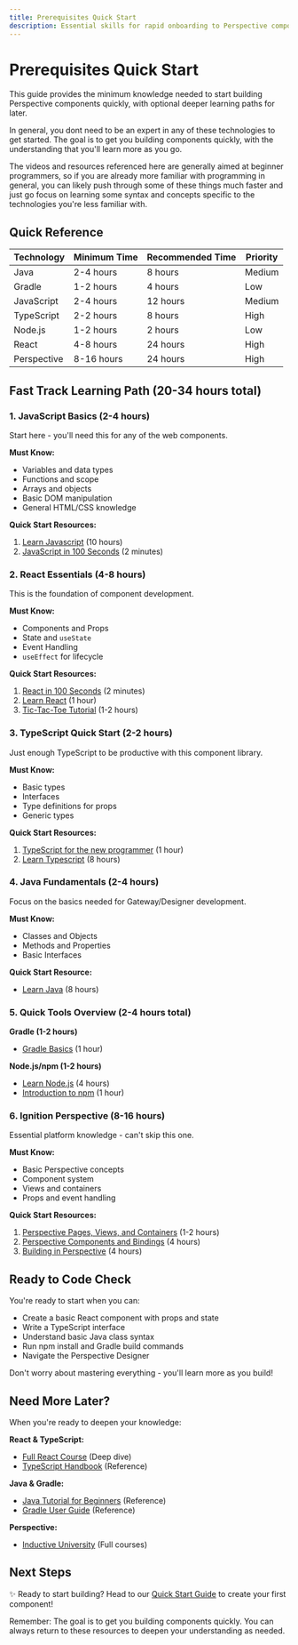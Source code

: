 ```yaml
---
title: Prerequisites Quick Start
description: Essential skills for rapid onboarding to Perspective component development
---
```


# Prerequisites Quick Start

This guide provides the minimum knowledge needed to start building Perspective components quickly, with optional deeper learning paths for later.

In general, you dont need to be an expert in any of these technologies to get started. The goal is to get you building components quickly, with the understanding that you'll learn more as you go.

The videos and resources referenced here are generally aimed at beginner programmers, so if you are already more familiar with programming in general, you can likely push through some of these things much faster and just go focus on learning some syntax and concepts specific to the technologies you're less familiar with.

## Quick Reference

| Technology  | Minimum Time | Recommended Time | Priority |
| ----------- | ------------ | ---------------- | -------- |
| Java        | 2-4 hours    | 8 hours          | Medium   |
| Gradle      | 1-2 hours    | 4 hours          | Low      |
| JavaScript  | 2-4 hours    | 12 hours         | Medium   |
| TypeScript  | 2-2 hours    | 8 hours          | High     |
| Node.js     | 1-2 hours    | 2 hours          | Low      |
| React       | 4-8 hours    | 24 hours         | High     |
| Perspective | 8-16 hours   | 24 hours         | High     |

## Fast Track Learning Path (20-34 hours total)

### 1. JavaScript Basics (2-4 hours)

Start here - you'll need this for any of the web components.

**Must Know:**

- Variables and data types
- Functions and scope
- Arrays and objects
- Basic DOM manipulation
- General HTML/CSS knowledge

**Quick Start Resources:**

1. [Learn Javascript](https://www.codecademy.com/learn/introduction-to-javascript) (10 hours)
2. [JavaScript in 100 Seconds](https://www.youtube.com/watch?v=DHjqpvDnNGE) (2 minutes)

### 2. React Essentials (4-8 hours)

This is the foundation of component development.

**Must Know:**

- Components and Props
- State and `useState`
- Event Handling
- `useEffect` for lifecycle

**Quick Start Resources:**

1. [React in 100 Seconds](https://youtu.be/Tn6-PIqc4UM?si=DDAH-KZBC4Xdmmp3) (2 minutes)
2. [Learn React](https://react.dev/learn) (1 hour)
3. [Tic-Tac-Toe Tutorial](https://react.dev/learn/tutorial-tic-tac-toe) (1-2 hours)

### 3. TypeScript Quick Start (2-2 hours)

Just enough TypeScript to be productive with this component library.

**Must Know:**

- Basic types
- Interfaces
- Type definitions for props
- Generic types

**Quick Start Resources:**

1. [TypeScript for the new programmer](https://www.typescriptlang.org/docs/handbook/typescript-from-scratch.html) (1 hour)
2. [Learn Typescript](https://www.codecademy.com/learn/learn-typescript) (8 hours)

### 4. Java Fundamentals (2-4 hours)

Focus on the basics needed for Gateway/Designer development.

**Must Know:**

- Classes and Objects
- Methods and Properties
- Basic Interfaces

**Quick Start Resource:**

- [Learn Java](https://www.codecademy.com/learn/learn-java) (8 hours)

### 5. Quick Tools Overview (2-4 hours total)

**Gradle (1-2 hours)**

- [Gradle Basics](https://docs.gradle.org/current/userguide/quick_start.html) (1 hour)

**Node.js/npm (1-2 hours)**

- [Learn Node.js](https://www.codecademy.com/learn/learn-node-js) (4 hours)
- [Introduction to npm](https://nodejs.org/en/learn/getting-started/an-introduction-to-the-npm-package-manager) (1 hour)

### 6. Ignition Perspective (8-16 hours)

Essential platform knowledge - can't skip this one.

**Must Know:**

- Basic Perspective concepts
- Component system
- Views and containers
- Props and event handling

**Quick Start Resources:**

1. [Perspective Pages, Views, and Containers](https://inductiveuniversity.com/courses/ignition/perspective-pages-views-and-containers/8.1) (1-2 hours)
2. [Perspective Components and Bindings](https://inductiveuniversity.com/courses/ignition/perspective-components-and-bindings/8.1) (4 hours)
3. [Building in Perspective](https://inductiveuniversity.com/courses/elective-studies/building-in-perspective) (4 hours)

## Ready to Code Check

You're ready to start when you can:

- Create a basic React component with props and state
- Write a TypeScript interface
- Understand basic Java class syntax
- Run npm install and Gradle build commands
- Navigate the Perspective Designer

Don't worry about mastering everything - you'll learn more as you build!

## Need More Later?

When you're ready to deepen your knowledge:

**React & TypeScript:**

- [Full React Course](https://fullstackopen.com/en/part1) (Deep dive)
- [TypeScript Handbook](https://www.typescriptlang.org/docs/handbook/intro.html) (Reference)

**Java & Gradle:**

- [Java Tutorial for Beginners](https://www.w3schools.com/java/) (Reference)
- [Gradle User Guide](https://docs.gradle.org/current/userguide/userguide.html) (Reference)

**Perspective:**

- [Inductive University](https://inductiveuniversity.com/courses/ignition/ignition-overview/8.1) (Full courses)

## Next Steps

✨ Ready to start building? Head to our [Quick Start Guide](quick-start) to create your first component!

Remember: The goal is to get you building components quickly. You can always return to these resources to deepen your understanding as needed.
